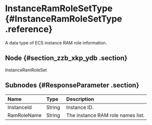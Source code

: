 # InstanceRamRoleSetType {#InstanceRamRoleSetType .reference}

A data type of ECS instance RAM role information.

## Node {#section_zzb_xkp_ydb .section}

InstanceRamRoleSet

## Subnodes {#ResponseParameter .section}

|Name |Type |Description |
|:----|:----|:-----------|
|InstanceId |String |Instance ID.|
|RamRoleName|String |The instance RAM role names list.|

